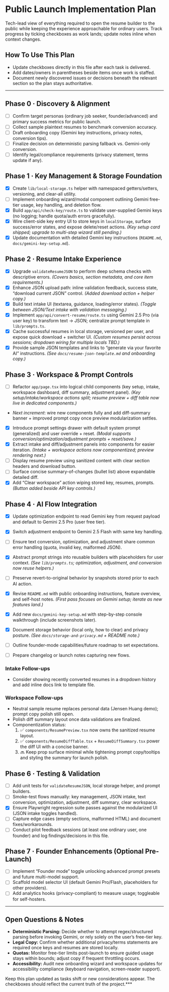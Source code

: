 # Public Launch Implementation Plan

Tech-lead view of everything required to open the resume builder to the public while keeping the experience approachable for ordinary users. Track progress by ticking checkboxes as work lands; update notes inline when context changes.

## How To Use This Plan
- Update checkboxes directly in this file after each task is delivered.
- Add dates/owners in parentheses beside items once work is staffed.
- Document newly discovered issues or decisions beneath the relevant section so the plan stays authoritative.

---

## Phase 0 · Discovery & Alignment
- [ ] Confirm target personas (ordinary job seeker, founder/advanced) and primary success metrics for public launch.
- [ ] Collect sample plaintext resumes to benchmark conversion accuracy.
- [ ] Draft onboarding copy (Gemini key instructions, privacy notes, conversion tips).
- [ ] Finalize decision on deterministic parsing fallback vs. Gemini-only conversion.
- [ ] Identify legal/compliance requirements (privacy statement, terms update if any).

## Phase 1 · Key Management & Storage Foundation
- [x] Create `lib/local-storage.ts` helper with namespaced getters/setters, versioning, and clear-all utility.
- [ ] Implement onboarding wizard/modal component outlining Gemini free-tier usage, key handling, and deletion flow.
- [x] Build `app/api/check-key/route.ts` to validate user-supplied Gemini keys (no logging; handle quota/auth errors gracefully).
- [x] Wire client-side key entry UI to store keys in `localStorage`, surface success/error states, and expose delete/reset actions. _(Key setup card shipped; upgrade to multi-step wizard still pending.)_
- [x] Update documentation with detailed Gemini key instructions (`README.md`, `docs/gemini-key-setup.md`).

## Phase 2 · Resume Intake Experience
- [x] Upgrade `validateResumeJSON` to perform deep schema checks with descriptive errors. _(Covers basics, section metadata, and core item requirements.)_
- [x] Enhance JSON upload path: inline validation feedback, success state, “download current JSON” control. _(Added download action + helper copy.)_
- [x] Build text intake UI (textarea, guidance, loading/error states). _(Toggle between JSON/Text intake with validation messaging.)_
- [x] Implement `app/api/convert-resume/route.ts` using Gemini 2.5 Pro (via user key) to transform text → JSON; centralize prompt template in `lib/prompts.ts`.
- [x] Cache successful resumes in local storage, versioned per user, and expose quick download + switcher UI. _(Custom resumes persist across sessions; dropdown wiring for multiple locals TBD.)_
- [x] Provide sample JSON templates and links to “generate via your favorite AI” instructions. _(See `docs/resume-json-template.md` and onboarding copy.)_

## Phase 3 · Workspace & Prompt Controls
- [ ] Refactor `app/page.tsx` into logical child components (key setup, intake, workspace dashboard, diff summary, adjustment panel). _(Key setup/intake/workspace actions split; resume preview + diff table now live in dedicated components.)_
- _Next increment_: wire new components fully and add diff-summary banner + improved prompt copy once preview modularization settles.
- [x] Introduce prompt settings drawer with default system prompt (generalized) and user override + reset. _(Modal supports conversion/optimization/adjustment prompts + reset/save.)_
- [x] Extract intake and diff/adjustment panels into components for easier iteration. _(Intake + workspace actions now componentized; preview rendering next.)_
- [ ] Display resume preview using sanitized content with clear section headers and download button.
- [ ] Surface concise summary-of-changes (bullet list) above expandable detailed diff.
- [x] Add “Clear workspace” action wiping stored key, resumes, prompts. _(Button added beside API key controls.)_

## Phase 4 · AI Flow Integration
- [x] Update optimization endpoint to read Gemini key from request payload and default to Gemini 2.5 Pro (user free tier).
- [x] Switch adjustment endpoint to Gemini 2.5 Flash with same key handling.
- [ ] Ensure text conversion, optimization, and adjustment share common error handling (quota, invalid key, malformed JSON).
- [x] Abstract prompt strings into reusable builders with placeholders for user context. _(See `lib/prompts.ts`; optimization, adjustment, and conversion now reuse helpers.)_
- [ ] Preserve revert-to-original behavior by snapshots stored prior to each AI action.

- [x] Revise `README.md` with public onboarding instructions, feature overview, and self-host notes. _(First pass focuses on Gemini setup; iterate as new features land.)_
- [x] Add new `docs/gemini-key-setup.md` with step-by-step console walkthrough (include screenshots later).
- [x] Document storage behavior (local only, how to clear) and privacy posture. _(See `docs/storage-and-privacy.md` + README note.)_
- [ ] Outline founder-mode capabilities/future roadmap to set expectations.
- [ ] Prepare changelog or launch notes capturing new flows.

### Intake Follow-ups
- Consider showing recently converted resumes in a dropdown history and add inline docs link to template file.

### Workspace Follow-ups
- Neutral sample resume replaces personal data (Jensen Huang demo); prompt copy polish still open.
- Polish diff summary layout once data validations are finalized.
- Componentization status:
  1. ✅ `components/ResumePreview.tsx` now owns the sanitized resume layout.
  2. ✅ `components/ResumeDiffTable.tsx` + `ResumeDiffSummary.tsx` power the diff UI with a concise banner.
  3. 🔜 Keep prop surface minimal while tightening prompt copy/tooltips and styling the summary for launch polish.

## Phase 6 · Testing & Validation
- [ ] Add unit tests for `validateResumeJSON`, local storage helper, and prompt builders.
- [ ] Smoke-test flows manually: key management, JSON intake, text conversion, optimization, adjustment, diff summary, clear workspace.
- [x] Ensure Playwright regression suite passes against the modularized UI (JSON intake toggles handled).
- [ ] Capture edge cases (empty sections, malformed HTML) and document fixes/workarounds.
- [ ] Conduct pilot feedback sessions (at least one ordinary user, one founder) and log findings/decisions in this file.

## Phase 7 · Founder Enhancements (Optional Pre-Launch)
- [ ] Implement “Founder mode” toggle unlocking advanced prompt presets and future multi-model support.
- [ ] Scaffold model selector UI (default Gemini Pro/Flash, placeholders for other providers).
- [ ] Add analytics hooks (privacy-compliant) to measure usage; toggleable for self-hosters.

---

## Open Questions & Notes
- **Deterministic Parsing:** Decide whether to attempt regex/structured parsing before invoking Gemini, or rely solely on the user’s free-tier key.
- **Legal Copy:** Confirm whether additional privacy/terms statements are required once keys and resumes are stored locally.
- **Quotas:** Monitor free-tier limits post-launch to ensure guided usage stays within bounds; adjust copy if frequent throttling occurs.
- **Accessibility:** Audit new onboarding wizard and workspace updates for accessibility compliance (keyboard navigation, screen-reader support).

Keep this plan updated as tasks shift or new considerations appear. The checkboxes should reflect the current truth of the project.***
